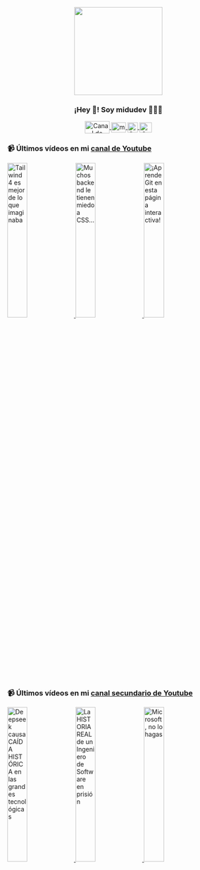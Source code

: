 <p align="center" width="300">
   <img align="center" width="200" src="https://user-images.githubusercontent.com/1561955/106762302-fda9de00-6635-11eb-99be-3ef744e60c0e.png" />
   <h3 align="center">¡Hey 👋! Soy midudev 👨🏻‍💻</h3>
</p>

<p align="center">
   <a href="https://twitch.tv/midudev" target="blank">
    <img align="center" src="https://upload.wikimedia.org/wikipedia/commons/c/ce/Twitch_logo_2019.svg" alt="Canal de Twitch de midudev" height="28px" width="56px" />
  </a>
  <span style="width: 8px;"> </span>
   <a href="https://youtube.com/midudev" target="blank">
    <img align="center" src="https://upload.wikimedia.org/wikipedia/commons/0/09/YouTube_full-color_icon_%282017%29.svg" alt="midudev" height="23px" width="33px" />
  </a>
  <span style="width: 8px;"> </span>
  <a href="https://instagram.com/midu.dev" target="blank">
    <img align="center" src="https://upload.wikimedia.org/wikipedia/commons/e/e7/Instagram_logo_2016.svg" alt="Canal de Instagram de midu.dev" height="23px" width="23px" />
  </a>
  <span style="width: 8px;"> </span>
  <a href="https://twitter.com/midudev" target="blank">
    <img align="center" src="https://upload.wikimedia.org/wikipedia/commons/thumb/6/6f/Logo_of_Twitter.svg/2491px-Logo_of_Twitter.svg.png" alt="Canal de Twitter de midudev" height="23px" width="28px" />
  </a>
</p>

### 📹 Últimos vídeos en mi [canal de Youtube](https://youtube.com/midudev?sub_confirmation=1)

<a href='https://youtu.be/aWZkF-mxAyA' target='_blank'>
  <img width='30%' src='https://img.youtube.com/vi/aWZkF-mxAyA/mqdefault.jpg' alt='Tailwind 4 es mejor de lo que imaginaba' />
</a>
<a href='https://youtu.be/Vhl9_nHHRIo' target='_blank'>
  <img width='30%' src='https://img.youtube.com/vi/Vhl9_nHHRIo/mqdefault.jpg' alt='Muchos backend le tienen miedo a CSS...' />
</a>
<a href='https://youtu.be/k1E5LzngP4Q' target='_blank'>
  <img width='30%' src='https://img.youtube.com/vi/k1E5LzngP4Q/mqdefault.jpg' alt='¡Aprende Git en esta página interactiva!' />
</a>

### 📹 Últimos vídeos en mi [canal secundario de Youtube](https://youtube.com/midulive?sub_confirmation=1)

<a href='https://youtu.be/GmEuz0uNpn4' target='_blank'>
  <img width='30%' src='https://img.youtube.com/vi/GmEuz0uNpn4/mqdefault.jpg' alt='Deepseek causa CAÍDA HISTÓRICA en las grandes tecnológicas' />
</a>
<a href='https://youtu.be/geMw0OZcaak' target='_blank'>
  <img width='30%' src='https://img.youtube.com/vi/geMw0OZcaak/mqdefault.jpg' alt='La HISTORIA REAL de un Ingeniero de Software en prisión' />
</a>
<a href='https://youtu.be/2qjL-MiTPAo' target='_blank'>
  <img width='30%' src='https://img.youtube.com/vi/2qjL-MiTPAo/mqdefault.jpg' alt='Microsoft, no lo hagas' />
</a>